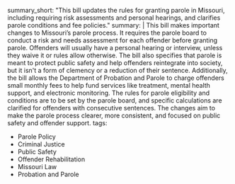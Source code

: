 summary_short: "This bill updates the rules for granting parole in Missouri, including requiring risk assessments and personal hearings, and clarifies parole conditions and fee policies."
summary: |
  This bill makes important changes to Missouri’s parole process. It requires the parole board to conduct a risk and needs assessment for each offender before granting parole. Offenders will usually have a personal hearing or interview, unless they waive it or rules allow otherwise. The bill also specifies that parole is meant to protect public safety and help offenders reintegrate into society, but it isn't a form of clemency or a reduction of their sentence. Additionally, the bill allows the Department of Probation and Parole to charge offenders small monthly fees to help fund services like treatment, mental health support, and electronic monitoring. The rules for parole eligibility and conditions are to be set by the parole board, and specific calculations are clarified for offenders with consecutive sentences. The changes aim to make the parole process clearer, more consistent, and focused on public safety and offender support.
tags:
  - Parole Policy
  - Criminal Justice
  - Public Safety
  - Offender Rehabilitation
  - Missouri Law
  - Probation and Parole
